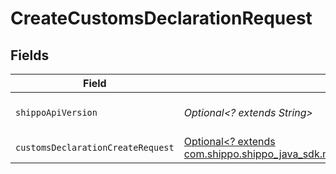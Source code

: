 # CreateCustomsDeclarationRequest


## Fields

| Field                                                                                                                                                          | Type                                                                                                                                                           | Required                                                                                                                                                       | Description                                                                                                                                                    | Example                                                                                                                                                        |
| -------------------------------------------------------------------------------------------------------------------------------------------------------------- | -------------------------------------------------------------------------------------------------------------------------------------------------------------- | -------------------------------------------------------------------------------------------------------------------------------------------------------------- | -------------------------------------------------------------------------------------------------------------------------------------------------------------- | -------------------------------------------------------------------------------------------------------------------------------------------------------------- |
| `shippoApiVersion`                                                                                                                                             | *Optional<? extends String>*                                                                                                                                   | :heavy_minus_sign:                                                                                                                                             | String used to pick a non-default API version to use                                                                                                           | 2018-02-08                                                                                                                                                     |
| `customsDeclarationCreateRequest`                                                                                                                              | [Optional<? extends com.shippo.shippo_java_sdk.models.components.CustomsDeclarationCreateRequest>](../../models/components/CustomsDeclarationCreateRequest.md) | :heavy_minus_sign:                                                                                                                                             | CustomsDeclaration details.                                                                                                                                    |                                                                                                                                                                |